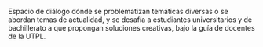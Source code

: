 Espacio de diálogo dónde se problematizan temáticas diversas o se abordan temas de actualidad, y se desafía a estudiantes universitarios y de bachillerato a que propongan soluciones creativas, bajo la guía de docentes de la UTPL.